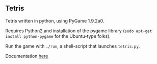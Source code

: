 ## Tetris

Tetris written in python, using PyGame 1.9.2a0.

Requires Python2 and installation of the pygame library (`sudo apt-get install python-pygame` for the Ubuntu-type folks).

Run the game with `./run`, a shell-script that launches `tetris.py`.

Documentation [here]("www.johnloeber.com/docs/tetris.html")
